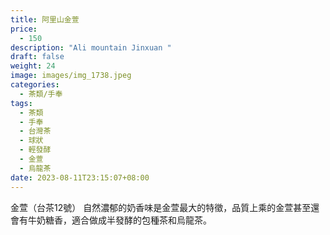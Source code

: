 ```yaml
---
title: 阿里山金萱
price:
  - 150
description: "Ali mountain Jinxuan "
draft: false
weight: 24
image: images/img_1738.jpeg
categories:
  - 茶類/手奉
tags:
  - 茶類
  - 手奉
  - 台灣茶
  - 球狀
  - 輕發酵
  - 金萱
  - 烏龍茶
date: 2023-08-11T23:15:07+08:00
---
```

 金萱（台茶12號） 自然濃郁的奶香味是金萱最大的特徵，品質上乘的金萱甚至還會有牛奶糖香，適合做成半發酵的包種茶和烏龍茶。